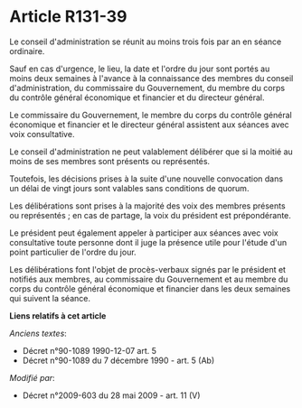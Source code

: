 # Article R131-39

Le conseil d'administration se réunit au moins trois fois par an en séance ordinaire. 

Sauf en cas d'urgence, le lieu, la date et l'ordre du jour sont portés au moins deux semaines à l'avance à la connaissance
des membres du conseil d'administration, du commissaire du Gouvernement, du   membre du corps du contrôle général économique
et financier  et du directeur général. 

Le commissaire du Gouvernement, le   membre du corps du contrôle général économique et financier  et le directeur général
assistent aux séances avec voix consultative. 

Le conseil d'administration ne peut valablement délibérer que si la moitié au moins de ses membres sont présents ou
représentés. 

Toutefois, les décisions prises à la suite d'une nouvelle convocation dans un délai de vingt jours sont valables sans
conditions de quorum. 

Les délibérations sont prises à la majorité des voix des membres présents ou représentés ; en cas de partage, la voix du
président est prépondérante. 

Le président peut également appeler à participer aux séances avec voix consultative toute personne dont il juge la présence
utile pour l'étude d'un point particulier de l'ordre du jour. 

Les délibérations font l'objet de procès-verbaux signés par le président et notifiés aux membres, au commissaire du
Gouvernement et au   membre du corps du contrôle général économique et financier  dans les deux semaines qui suivent la
séance.

**Liens relatifs à cet article**

_Anciens textes_:

  - Décret n°90-1089 1990-12-07 art. 5
  - Décret n°90-1089 du 7 décembre 1990 - art. 5 (Ab)

_Modifié par_:

  - Décret n°2009-603 du 28 mai 2009 - art. 11 (V)

